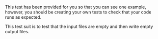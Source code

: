 This test has been provided for you so that you can see one example, however, you should be creating your own tests to check that your code runs as expected.

This test suit is to test that the input files are empty and then write empty output files.
